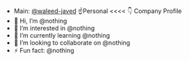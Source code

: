 - Main: [@waleed-javed](https://github.com/waleed-javed)
☝️Personal <<<< 👇 Company Profile 
- 👋 Hi, I’m @nothing
- 👀 I’m interested in @nothing
- 🌱 I’m currently learning @nothing
- 💞️ I’m looking to collaborate on @nothing
- ⚡ Fun fact: @nothing

<!---
waleed-xavor/waleed-xavor is a ✨ special ✨ repository because its `README.md` (this file) appears on your GitHub profile.
You can click the Preview link to take a look at your changes.
--->
